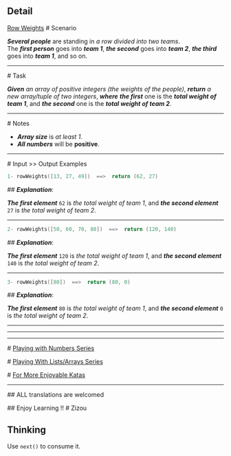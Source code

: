 ## Detail
[Row Weights](https://www.codewars.com/kata/row-weights/train/rust)
\# Scenario

**_Several people_** are standing in *a row divided into two teams*.  
The **_first person_** goes into **_team 1_**, **_the second_** goes into **_team 2_**, **_the third_** goes into **_team 1_**, and so on.
___
\# Task

**_Given_** *an array of positive integers (the weights of the people)*, **_return_** *a new array/tuple of two integers*, **_where_** **_the first_** one is the **_total weight of team 1_**, and **_the second_** one is the **_total weight of team 2_**.
___
\# Notes 

* **_Array size_** is *at least 1*.
* **_All numbers_** will be **positive**.
___
\# Input >> Output Examples 

```cpp
1- rowWeights([13, 27, 49])  ==>  return (62, 27)
```

\## **_Explanation_**:

**_The first element_** `62` is *the total weight of team 1*, and **_the second element_** `27` is *the total weight of team 2*.
___
```cpp
2- rowWeights([50, 60, 70, 80])  ==>  return (120, 140)
```
\## **_Explanation_**:

**_The first element_** `120` is *the total weight of team 1*, and **_the second element_** `140` is *the total weight of team 2*.
___
```cpp
3- rowWeights([80])  ==>  return (80, 0)
```
\## **_Explanation_**:

**_The first element_** `80` is *the total weight of team 1*, and **_the second element_** `0` is *the total weight of team 2*.
___
___
___

\# [Playing with Numbers Series](https://www.codewars.com/collections/playing-with-numbers)

\# [Playing With Lists/Arrays Series](https://www.codewars.com/collections/playing-with-lists-slash-arrays)

\# [For More Enjoyable Katas](http://www.codewars.com/users/MrZizoScream/authored)
___

\## ALL translations are welcomed

\## Enjoy Learning !!
\# Zizou

## Thinking

Use `next()` to consume it.